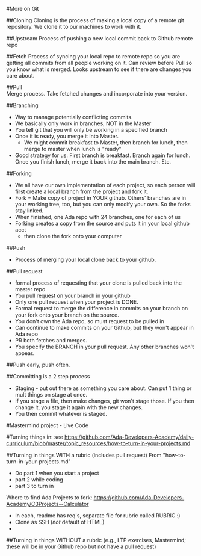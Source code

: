 #More on Git

##Cloning
Cloning is the process of making a local copy of a remote git repository. We clone it to our machines to work with it.

##Upstream
Process of pushing a new local commit back to Github remote repo

##Fetch
Process of syncing your local repo to remote repo so you are getting all commits from all people working on it.
Can review before Pull so you know what is merged. Looks upstream to see if there are changes you care about.

##Pull  
Merge process. Take fetched changes and incorporate into your version.

##Branching
* Way to manage potentially conflicting commits.
* We basically only work in branches, NOT in the Master
* You tell git that you will only be working in a specified branch
* Once it is ready, you merge it into Master.
  * We might commit breakfast to Master, then branch for lunch, then merge to master when lunch is "ready"
* Good strategy for us: First branch is breakfast. Branch again for lunch. Once you finish lunch, merge it back into the main branch. Etc.

##Forking
* We all have our own implementation of each project, so each person will first create a local branch from the project and fork it.
* Fork = Make copy of project in YOUR github. Others' branches are in your working tree, too, but you can only modify your own. So the forks stay linked.
* When finished, one Ada repo with 24 branches, one for each of us
* Forking creates a copy from the source and puts it in your local github acct
  * then clone the fork onto your computer

##Push
* Process of merging your local clone back to your github.

##Pull request
* formal process of requesting that your clone is pulled back into the master repo
* You pull request on your branch in your github
* Only one pull request when your project is DONE.
* Formal request to merge the difference in commits on your branch on your fork onto your branch on the source.
* You don't own the Ada repo, so must request to be pulled in
* Can continue to make commits on your Github, but they won't appear in Ada repo
* PR both fetches and merges.
* You specify the BRANCH in your pull request. Any other branches won't appear.

##Push early, push often.

##Committing is a 2 step process
* Staging - put out there as something you care about. Can put 1 thing or mult things on stage at once.
* If you stage a file, then make changes, git won't stage those. If you then change it, you stage it again with the new changes.
* You then commit whatever is staged.


#Mastermind project - Live Code

#Turning things in:
see https://github.com/Ada-Developers-Academy/daily-curriculum/blob/master/topic_resources/how-to-turn-in-your-projects.md

##Turning in things WITH a rubric (includes pull request)
From "how-to-turn-in-your-projects.md"
* Do part 1 when you start a project
* part 2 while coding
* part 3 to turn in

Where to find Ada Projects to fork:
https://github.com/Ada-Developers-Academy/C3Projects--Calculator
* In each, readme has req's, separate file for rubric called RUBRIC :)
* Clone as SSH (_not_ default of HTML)
*

##Turning in things WITHOUT a rubric (e.g., LTP exercises, Mastermind; these will be in your Github repo but not have a pull request)
